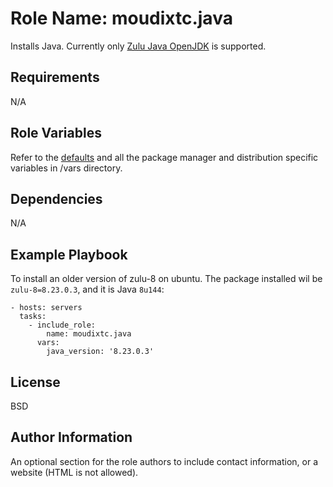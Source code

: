 Role Name: moudixtc.java
=========

Installs Java. Currently only [Zulu Java OpenJDK](https://www.azul.com/products/zulu-and-zulu-enterprise/) is supported.

Requirements
------------

N/A

Role Variables
--------------

Refer to the [defaults](defaults/main.yml) and all the package manager and distribution specific variables in /vars directory.

Dependencies
------------

N/A

Example Playbook
----------------

To install an older version of zulu-8 on ubuntu. The package installed wil be `zulu-8=8.23.0.3`, and it is Java `8u144`:

    - hosts: servers
      tasks:
        - include_role:
            name: moudixtc.java
          vars:
            java_version: '8.23.0.3'

License
-------

BSD

Author Information
------------------

An optional section for the role authors to include contact information, or a website (HTML is not allowed).
